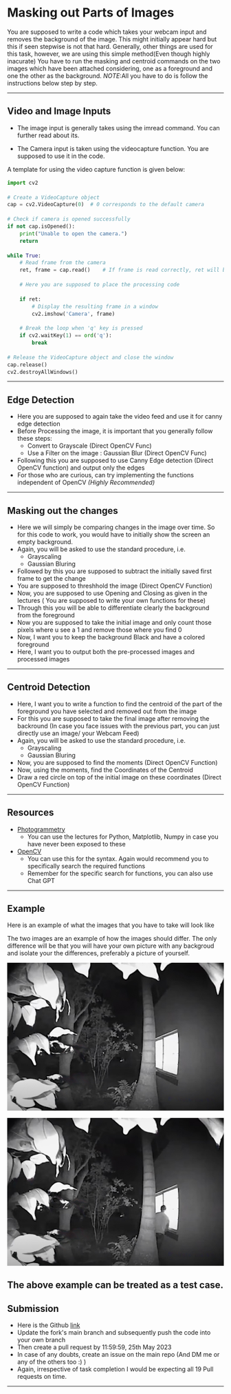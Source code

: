# Masking out Parts of Images

You are supposed to write a code which takes your webcam input and removes the background of the image. This might initially appear hard but this if seen stepwise is not that hard. Generally, other things are used for this task, however, we are using this simple method(Even though highly inacurate)
You have to run the masking and centroid commands on the two images which have been attached considering, one as a foreground and one the other as the background.
*NOTE*:All you have to do is follow the instructions below step by step. 

---

## Video and Image Inputs

- The image input is generally takes using the imread command. You can further read about its.

- The Camera input is taken using the videocapture function. You are supposed to use it in the code.

A template for using the video capture function is given below:
```python
import cv2

# Create a VideoCapture object
cap = cv2.VideoCapture(0)  # 0 corresponds to the default camera

# Check if camera is opened successfully
if not cap.isOpened():
    print("Unable to open the camera.")
    return

while True:
    # Read frame from the camera
    ret, frame = cap.read()    # If frame is read correctly, ret will be True

    # Here you are supposed to place the processing code

    if ret:
        # Display the resulting frame in a window
        cv2.imshow('Camera', frame)

    # Break the loop when 'q' key is pressed
    if cv2.waitKey(1) == ord('q'):
        break

# Release the VideoCapture object and close the window
cap.release()
cv2.destroyAllWindows()
```

---

## Edge Detection

- Here you are supposed to again take the video feed and use it for canny edge detection
- Before Processing the image, it is important that you generally follow these steps:
    - Convert to Grayscale (Direct OpenCV Func)
    - Use a Filter on the image : Gaussian Blur (Direct OpenCV Func)
- Following this you are supposed to use Canny Edge detection (Direct OpenCV function) and output only the edges
- For those who are curious, can try implementing the functions independent of OpenCV *(Highly Recommended)*

---

## Masking out the changes

- Here we will simply be comparing changes in the image over time. So for this code to work, you would have to initially show the screen an empty background.
- Again, you will be asked to use the standard procedure, i.e.
    - Grayscaling
    - Gaussian Bluring
- Followed by this you are supposed to subtract the initially saved first frame to get the change
- You are supposed to threshhold the image (Direct OpenCV Function)
- Now, you are supposed to use Opening and Closing as given in the lectures ( You are supposed to write your own functions for these)
- Through this you will be able to differentiate clearly the background from the foreground
- Now you are supposed to take the initial image and only count those pixels where u see a 1 and remove those where you find 0
- Now, I want you to keep the background Black and have a colored foreground
- Here, I want you to output both the pre-processed images and processed images

---

## Centroid Detection

- Here, I want you to write a function to find the centroid of the part of the foreground you have selected and removed out from the image
- For this you are supposed to take the final image after removing the backround
(In case you face issues with the previous part, you can just directly use an image/ your Webcam Feed)
- Again, you will be asked to use the standard procedure, i.e.
    - Grayscaling
    - Gaussian Bluring
- Now, you are supposed to find the moments (Direct OpenCV Function)
- Now, using the moments, find the Coordinates of the Centroid
- Draw a red circle on top of the initial image on these coordinates (Direct OpenCV Function)

---

## Resources

- [Photogrammetry](https://www.ipb.uni-bonn.de/photo12-2021/)
    - You can use the lectures for Python, Matplotlib, Numpy in case you have never been exposed to these
- [OpenCV](https://www.geeksforgeeks.org/opencv-python-tutorial/)
    - You can use this for the syntax. Again would recommend you to specifically search the required functions
    - Remember for the specific search for functions, you can also use Chat GPT

---

## Example

Here is an example of what the images that you have to take will look like

The two images are an example of how the images should differ. The only difference will be that you will have your own picture with any backgroud and isolate your the differences, preferably a picture of yourself. 


![alt text](./example.png)


![alt text](./example1.png)


The above example can be treated as a test case.
---

## Submission

- Here is the Github <a href="https://github.com/AerialRobotics-IITK/Induction_Y22">link</a>
- Update the fork's main branch and subsequently push the code into your own branch
- Then create a pull request by 11:59:59, 25th May 2023
- In case of any doubts, create an issue on the main repo (And DM me or any of the others too :) )
- Again, irrespective of task completion I would be expecting all 19 Pull requests on time.

---
